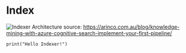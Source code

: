 # Index

![Indexer Architecture](https://arinco.com.au/wp-content/uploads/2020/09/Azure-Cognitive-Search-pipeline-architecture-1024x426-1.png) source: https://arinco.com.au/blog/knowledge-mining-with-azure-cognitive-search-implement-your-first-pipeline/

```
print("Hello Indexer!")
```
